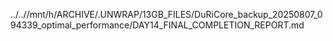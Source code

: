 ../..//mnt/h/ARCHIVE/.UNWRAP/13GB_FILES/DuRiCore_backup_20250807_094339_optimal_performance/DAY14_FINAL_COMPLETION_REPORT.md